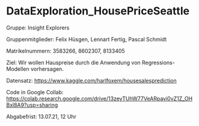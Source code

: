 # DataExploration_HousePriceSeattle

Gruppe: Insight Explorers

Gruppenmitglieder: Felix Hüsgen, Lennart Fertig, Pascal Schmidt

Matrikelnummern: 3583266, 8602307, 8133405

Ziel: Wir wollen Hauspreise durch die Anwendung von Regressions-Modellen vorhersagen.

Datensatz: https://www.kaggle.com/harlfoxem/housesalesprediction

Code in Google Collab: https://colab.research.google.com/drive/13zeyTUhW77VeARpavi0vZ1Z_OHBxl8A9?usp=sharing

Abgabefrist: 13.07.21, 12 Uhr
